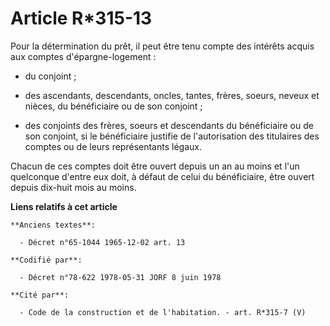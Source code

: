 # Article R*315-13

Pour la détermination du prêt, il peut être tenu compte des intérêts acquis aux comptes d'épargne-logement :

- du conjoint ;

- des ascendants, descendants, oncles, tantes, frères, soeurs, neveux et nièces, du bénéficiaire ou de son conjoint ;

- des conjoints des frères, soeurs et descendants du bénéficiaire ou de son conjoint, si le bénéficiaire justifie de
l'autorisation des titulaires des comptes ou de leurs représentants légaux.

Chacun de ces comptes doit être ouvert depuis un an au moins et l'un quelconque d'entre eux doit, à défaut de celui du
bénéficiaire, être ouvert depuis dix-huit mois au moins.

**Liens relatifs à cet article**

	**Anciens textes**:

	  - Décret n°65-1044 1965-12-02 art. 13

	**Codifié par**:

	  - Décret n°78-622 1978-05-31 JORF 8 juin 1978

	**Cité par**:

	  - Code de la construction et de l'habitation. - art. R*315-7 (V)
